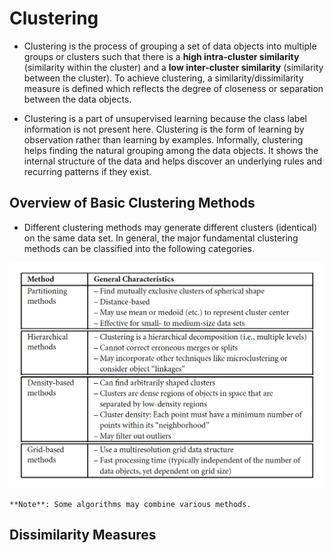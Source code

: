# Clustering

* Clustering is the process of grouping a set of data objects into multiple groups or clusters such that there is a **high intra-cluster similarity** (similarity within the cluster) and a **low inter-cluster similarity** (similarity between the cluster). To achieve clustering, a similarity/dissimilarity measure is defined which reflects the degree of closeness or separation between the data objects. 

* Clustering is a part of unsupervised learning because the class label information is not present here. Clustering is the form of learning by observation rather than learning by examples. Informally, clustering helps finding the natural grouping among the data objects. It shows the internal structure of the data and helps discover an underlying rules and recurring patterns if they exist.


## Overview of Basic Clustering Methods

* Different clustering methods may generate different clusters (identical) on the same data set. In general, the major fundamental clustering methods can be classified into the following categories.

![Basic Clustering Methods](./images/basic_clustering_methods.png)

	**Note**: Some algorithms may combine various methods. 

## Dissimilarity Measures


